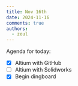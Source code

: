 ```yaml
---
title: Nov 16th
date: 2024-11-16
comments: true
authors:
  - zeul
---
```


Agenda for today:

- [x] Altium with GitHub
- [ ] Altium with Solidworks
- [x] Begin dingboard
